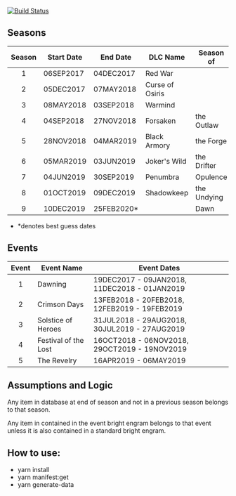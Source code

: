 [![Build Status](https://travis-ci.org/DestinyItemManager/d2-additional-info.svg?branch=master)](https://travis-ci.org/DestinyItemManager/d2-additional-info)

## Seasons

| Season | Start Date  | End Date    | DLC Name        | Season of   |
| :----: | ----------- | ----------- | --------------- | ----------- |
|   1    | 06SEP2017   | 04DEC2017   | Red War         |             |
|   2    | 05DEC2017   | 07MAY2018   | Curse of Osiris |             |
|   3    | 08MAY2018   | 03SEP2018   | Warmind         |             |
|   4    | 04SEP2018   | 27NOV2018   | Forsaken        | the Outlaw  |
|   5    | 28NOV2018   | 04MAR2019   | Black Armory    | the Forge   |
|   6    | 05MAR2019   | 03JUN2019   | Joker's Wild    | the Drifter |
|   7    | 04JUN2019   | 30SEP2019   | Penumbra        | Opulence    |
|   8    | 01OCT2019   | 09DEC2019   | Shadowkeep      | the Undying |
|   9    | 10DEC2019   | 25FEB2020\* |                 | Dawn        |

- \*denotes best guess dates

## Events

| Event | Event Name           | Event Dates                                  |
| :---: | -------------------- | -------------------------------------------- |
|   1   | Dawning              | 19DEC2017 - 09JAN2018, 11DEC2018 - 01JAN2019 |
|   2   | Crimson Days         | 13FEB2018 - 20FEB2018, 12FEB2019 - 19FEB2019 |
|   3   | Solstice of Heroes   | 31JUL2018 - 29AUG2018, 30JUL2019 - 27AUG2019 |
|   4   | Festival of the Lost | 16OCT2018 - 06NOV2018, 29OCT2019 - 19NOV2019 |
|   5   | The Revelry          | 16APR2019 - 06MAY2019                        |

## Assumptions and Logic

Any item in database at end of season and not in a previous season belongs to that season.

Any item in contained in the event bright engram belongs to that event unless it is also contained in a standard bright engram.

## How to use:

- yarn install
- yarn manifest:get
- yarn generate-data
